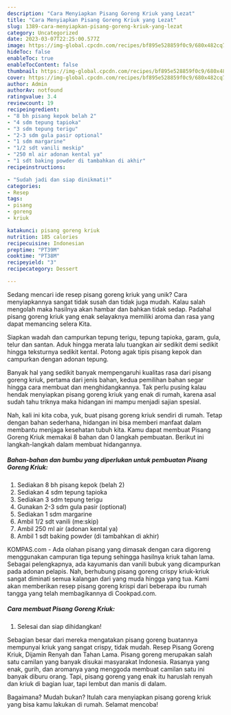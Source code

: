 ```yaml
---
description: "Cara Menyiapkan Pisang Goreng Kriuk yang Lezat"
title: "Cara Menyiapkan Pisang Goreng Kriuk yang Lezat"
slug: 1389-cara-menyiapkan-pisang-goreng-kriuk-yang-lezat
category: Uncategorized
date: 2023-03-07T22:25:00.577Z
image: https://img-global.cpcdn.com/recipes/bf895e528859f0c9/680x482cq70/pisang-goreng-kriuk-foto-resep-utama.jpg
hideToc: false
enableToc: true
enableTocContent: false
thumbnail: https://img-global.cpcdn.com/recipes/bf895e528859f0c9/680x482cq70/pisang-goreng-kriuk-foto-resep-utama.jpg
cover: https://img-global.cpcdn.com/recipes/bf895e528859f0c9/680x482cq70/pisang-goreng-kriuk-foto-resep-utama.jpg
author: Admin
authorAv: notfound
ratingvalue: 3.4
reviewcount: 19
recipeingredient:
- "8 bh pisang kepok belah 2"
- "4 sdm tepung tapioka"
- "3 sdm tepung terigu"
- "2-3 sdm gula pasir optional"
- "1 sdm margarine"
- "1/2 sdt vanili meskip"
- "250 ml air adonan kental ya"
- "1 sdt baking powder di tambahkan di akhir"
recipeinstructions:

- "Sudah jadi dan siap dinikmati!"
categories:
- Resep
tags:
- pisang
- goreng
- kriuk

katakunci: pisang goreng kriuk 
nutrition: 185 calories
recipecuisine: Indonesian
preptime: "PT39M"
cooktime: "PT38M"
recipeyield: "3"
recipecategory: Dessert

---
```





Sedang mencari ide resep pisang goreng kriuk yang unik? Cara menyiapkannya sangat tidak susah dan tidak juga mudah. Kalau salah mengolah maka hasilnya akan hambar dan bahkan tidak sedap. Padahal pisang goreng kriuk yang enak selayaknya memiliki aroma dan rasa yang dapat memancing selera Kita.





Siapkan wadah dan campurkan tepung terigu, tepung tapioka, garam, gula, telur dan santan. Aduk hingga merata lalu tuangkan air sedikit demi sedikit hingga teksturnya sedikit kental. Potong agak tipis pisang kepok dan campurkan dengan adonan tepung.

Banyak hal yang sedikit banyak mempengaruhi kualitas rasa dari pisang goreng kriuk, pertama dari jenis bahan, kedua pemilihan bahan segar hingga cara membuat dan menghidangkannya. Tak perlu pusing kalau hendak menyiapkan pisang goreng kriuk yang enak di rumah, karena asal sudah tahu triknya maka hidangan ini mampu menjadi sajian spesial.






Nah, kali ini kita coba, yuk, buat pisang goreng kriuk sendiri di rumah. Tetap dengan bahan sederhana, hidangan ini bisa memberi manfaat dalam membantu menjaga kesehatan tubuh kita. Kamu dapat membuat Pisang Goreng Kriuk memakai 8 bahan dan 0 langkah pembuatan. Berikut ini langkah-langkah dalam membuat hidangannya.

<!--inarticleads1-->

##### Bahan-bahan dan bumbu yang diperlukan untuk pembuatan Pisang Goreng Kriuk:

1. Sediakan 8 bh pisang kepok (belah 2)
1. Sediakan 4 sdm tepung tapioka
1. Sediakan 3 sdm tepung terigu
1. Gunakan 2-3 sdm gula pasir (optional)
1. Sediakan 1 sdm margarine
1. Ambil 1/2 sdt vanili (me:skip)
1. Ambil 250 ml air (adonan kental ya)
1. Ambil 1 sdt baking powder (di tambahkan di akhir)


KOMPAS.com - Ada olahan pisang yang dimasak dengan cara digoreng menggunakan campuran tiga tepung sehingga hasilnya kriuk tahan lama. Sebagai pelengkapnya, ada kayumanis dan vanili bubuk yang dicampurkan pada adonan pelapis. Nah, berhubung pisang goreng crispy kriuk-kriuk sangat diminati semua kalangan dari yang muda hingga yang tua. Kami akan memberikan resep pisang goreng krispi dari beberapa ibu rumah tangga yang telah membagikannya di Cookpad.com. 

<!--inarticleads2-->

##### Cara membuat Pisang Goreng Kriuk:


1. Selesai dan siap dihidangkan!

Sebagian besar dari mereka mengatakan pisang goreng buatannya mempunyai kriuk yang sangat crispy, tidak mudah. Resep Pisang Goreng Kriuk, Dijamin Renyah dan Tahan Lama. Pisang goreng merupakan salah satu camilan yang banyak disukai masyarakat Indonesia. Rasanya yang enak, gurih, dan aromanya yang menggoda membuat camilan satu ini banyak diburu orang. Tapi, pisang goreng yang enak itu haruslah renyah dan kriuk di bagian luar, tapi lembut dan manis di dalam. 

Bagaimana? Mudah bukan? Itulah cara menyiapkan pisang goreng kriuk yang bisa kamu lakukan di rumah. Selamat mencoba!
